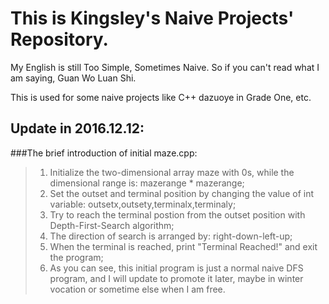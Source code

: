 # This is Kingsley's Naive Projects' Repository.

My English is still Too Simple, Sometimes Naive. So if you can't read what I am saying, Guan Wo Luan Shi.

This is used for some naive projects like C++ dazuoye in Grade One, etc.

## Update in 2016.12.12:
###The brief introduction of initial maze.cpp:
>1. Initialize the two-dimensional array maze with 0s, while the dimensional range is: mazerange * mazerange;
>2. Set the outset and terminal position by changing the value of int variable: outsetx,outsety,terminalx,terminaly;
>3. Try to reach the terminal postion from the outset position with Depth-First-Search algorithm;
>4. The direction of search is arranged by: right-down-left-up;
>5. When the terminal is reached, print "Terminal Reached!" and exit the program;
>6. As you can see, this initial program is just a normal naive DFS program, and I will update to promote it later, maybe in winter vocation or sometime else when I am free.
